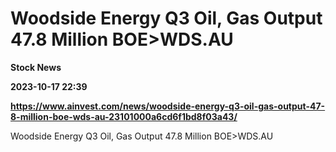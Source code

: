 # Woodside Energy Q3 Oil, Gas Output 47.8 Million BOE>WDS.AU
**Stock News**

**2023-10-17 22:39**

**https://www.ainvest.com/news/woodside-energy-q3-oil-gas-output-47-8-million-boe-wds-au-23101000a6cd6f1bd8f03a43/**

Woodside Energy Q3 Oil, Gas Output 47.8 Million BOE>WDS.AU